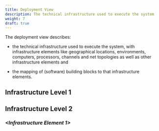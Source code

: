 ```yaml
---
title: Deployment View
description: The technical infrastructure used to execute the system
weight: 7
draft: true
---
```



The deployment view describes:

*  the technical infrastructure used to execute the system, with
    infrastructure elements like geographical locations, environments,
    computers, processors, channels and net topologies as well as other
    infrastructure elements and

*  the mapping of (software) building blocks to that infrastructure
    elements.

<!--

Often systems are executed in different environments, e.g. development
environment, test environment, production environment. In such cases you
should document all relevant environments.

Especially document the deployment view when your software is executed
as distributed system with more then one computer, processor, server or
container or when you design and construct your own hardware processors
and chips.

From a software perspective it is sufficient to capture those elements
of the infrastructure that are needed to show the deployment of your
building blocks. Hardware architects can go beyond that and describe the
infrastructure to any level of detail they need to capture.

**Motivation.**

Software does not run without hardware. This underlying infrastructure
can and will influence your system and/or some cross-cutting concepts.
Therefore, you need to know the infrastructure.

Maybe the highest level deployment diagram is already contained in
section 3.2. as technical context with your own infrastructure as ONE
black box. In this section you will zoom into this black box using
additional deployment diagrams:

  - UML offers deployment diagrams to express that view. Use it,
    probably with nested diagrams, when your infrastructure is more
    complex.

  - When your (hardware) stakeholders prefer other kinds of diagrams
    rather than the deployment diagram, let them use any kind that is
    able to show nodes and channels of the infrastructure.

-->


## Infrastructure Level 1
<!--

Describe (usually in a combination of diagrams, tables, and text):

  - the distribution of your system to multiple locations, environments,
    computers, processors, .. as well as the physical connections
    between them

  - important justification or motivation for this deployment structure

  - Quality and/or performance features of the infrastructure

  - the mapping of software artifacts to elements of the infrastructure

For multiple environments or alternative deployments please copy that
section of arc42 for all relevant environments.

***\<Overview Diagram\>***

  - Motivation  
    *\<explanation in text form\>*

  - Quality and/or Performance Features  
    *\<explanation in text form\>*

  - Mapping of Building Blocks to Infrastructure  
    *\<description of the mapping\>*

-->


## Infrastructure Level 2
<!--

Here you can include the internal structure of (some) infrastructure
elements from level 1.

Please copy the structure from level 1 for each selected element.

-->

### *\<Infrastructure Element 1\>*
<!--

*\<diagram + explanation\>*

-->


